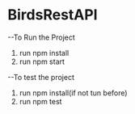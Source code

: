 # BirdsRestAPI

--To Run the Project 
   1. run npm install
   2. run npm start
   
   
--To test the project
  1. run npm install(if not tun before)
  2. run npm test